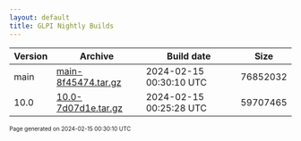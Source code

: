 ```yaml
---
layout: default
title: GLPI Nightly Builds
---
```


Version|Archive|Build date|Size
---|---|---|---
main|[main-8f45474.tar.gz](main-8f45474.tar.gz)|2024-02-15 00:30:10 UTC|76852032
10.0|[10.0-7d07d1e.tar.gz](10.0-7d07d1e.tar.gz)|2024-02-15 00:25:28 UTC|59707465

<font size="1">Page generated on 2024-02-15 00:30:10 UTC</font>
